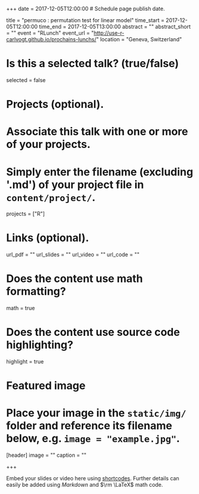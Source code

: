 +++
date = 2017-12-05T12:00:00  # Schedule page publish date.

title = "permuco : permutation test for linear model"
time_start = 2017-12-05T12:00:00
time_end = 2017-12-05T13:00:00
abstract = ""
abstract_short = ""
event = "RLunch"
event_url = "http://use-r-carlvogt.github.io/prochains-lunchs/"
location = "Geneva, Switzerland"

# Is this a selected talk? (true/false)
selected = false

# Projects (optional).
#   Associate this talk with one or more of your projects.
#   Simply enter the filename (excluding '.md') of your project file in `content/project/`.
projects = ["R"]

# Links (optional).
url_pdf = ""
url_slides = ""
url_video = ""
url_code = ""

# Does the content use math formatting?
math = true

# Does the content use source code highlighting?
highlight = true

# Featured image
# Place your image in the `static/img/` folder and reference its filename below, e.g. `image = "example.jpg"`.
[header]
image = ""
caption = ""

+++

Embed your slides or video here using [shortcodes](https://sourcethemes.com/academic/post/writing-markdown-latex/). Further details can easily be added using *Markdown* and $\rm \LaTeX$ math code.

